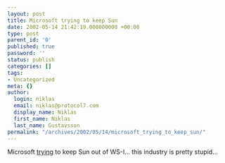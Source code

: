 ```yaml
---
layout: post
title: Microsoft trying to keep Sun
date: 2002-05-14 21:42:19.000000000 +00:00
type: post
parent_id: '0'
published: true
password: ''
status: publish
categories: []
tags:
- Uncategorized
meta: {}
author:
  login: niklas
  email: niklas@protocol7.com
  display_name: Niklas
  first_name: Niklas
  last_name: Gustavsson
permalink: "/archives/2002/05/14/microsoft_trying_to_keep_sun/"
---
```

Microsoft [trying](http://news.com.com/2100-1001-912906.html?tag=fd_top) to keep Sun out of WS-I... this industry is pretty stupid...

